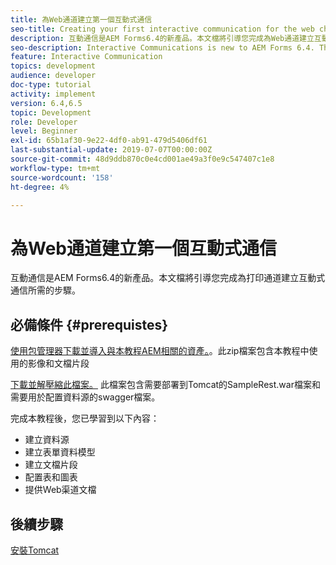 ```yaml
---
title: 為Web通道建立第一個互動式通信
seo-title: Creating your first interactive communication for the web channel
description: 互動通信是AEM Forms6.4的新產品。本文檔將引導您完成為Web通道建立互動式通信所需的步驟。
seo-description: Interactive Communications is new to AEM Forms 6.4. This document will walk you through the steps needed to create an interactive communication for the web channel.
feature: Interactive Communication
topics: development
audience: developer
doc-type: tutorial
activity: implement
version: 6.4,6.5
topic: Development
role: Developer
level: Beginner
exl-id: 65b1af30-9e22-4df0-ab91-479d5406df61
last-substantial-update: 2019-07-07T00:00:00Z
source-git-commit: 48d9ddb870c0e4cd001ae49a3f0e9c547407c1e8
workflow-type: tm+mt
source-wordcount: '158'
ht-degree: 4%

---
```


# 為Web通道建立第一個互動式通信

互動通信是AEM Forms6.4的新產品。本文檔將引導您完成為打印通道建立互動式通信所需的步驟。

## 必備條件 {#prerequistes}

[使用包管理器下載並導入與本教程AEM相關的資產。](assets/gettingstartedassets.zip)。此zip檔案包含本教程中使用的影像和文檔片段

[下載並解壓縮此檔案。](assets/warfileandswaggerfile.zip) 此檔案包含需要部署到Tomcat的SampleRest.war檔案和需要用於配置資料源的swagger檔案。

完成本教程後，您已學習到以下內容：

* 建立資料源
* 建立表單資料模型
* 建立文檔片段
* 配置表和圖表
* 提供Web渠道文檔

## 後續步驟

[安裝Tomcat](./partone.md)
